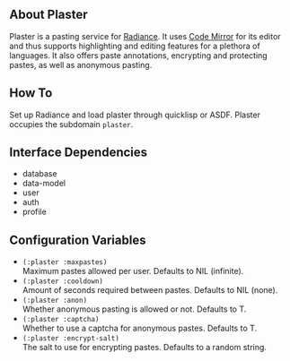 About Plaster
-------------
Plaster is a pasting service for [Radiance](https://github.com/Shinmera/Radiance). It uses [Code Mirror](http://codemirror.net/) for its editor and thus supports highlighting and editing features for a plethora of languages. It also offers paste annotations, encrypting and protecting pastes, as well as anonymous pasting.

How To
------
Set up Radiance and load plaster through quicklisp or ASDF. Plaster occupies the subdomain `plaster`.

Interface Dependencies
----------------------
* database
* data-model
* user
* auth
* profile

Configuration Variables
-----------------------
* `(:plaster :maxpastes)`  
Maximum pastes allowed per user. Defaults to NIL (infinite).
* `(:plaster :cooldown)`  
Amount of seconds required between pastes. Defaults to NIL (none).
* `(:plaster :anon)`  
Whether anonymous pasting is allowed or not. Defaults to T.
* `(:plaster :captcha)`  
Whether to use a captcha for anonymous pastes. Defaults to T.
* `(:plaster :encrypt-salt)`  
The salt to use for encrypting pastes. Defaults to a random string.
